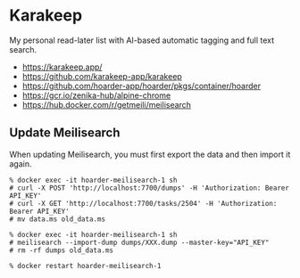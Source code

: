 # Karakeep

My personal read-later list with AI-based automatic tagging and full text search.

- https://karakeep.app/
- https://github.com/karakeep-app/karakeep
- https://github.com/hoarder-app/hoarder/pkgs/container/hoarder
- https://gcr.io/zenika-hub/alpine-chrome
- https://hub.docker.com/r/getmeili/meilisearch

## Update Meilisearch

When updating Meilisearch, you must first export the data and then import it again.

```
% docker exec -it hoarder-meilisearch-1 sh
# curl -X POST 'http://localhost:7700/dumps' -H 'Authorization: Bearer API_KEY'
# curl -X GET 'http://localhost:7700/tasks/2504' -H 'Authorization: Bearer API_KEY'
# mv data.ms old_data.ms
```

```
% docker exec -it hoarder-meilisearch-1 sh
# meilisearch --import-dump dumps/XXX.dump --master-key="API_KEY"
# rm -rf dumps old_data.ms

% docker restart hoarder-meilisearch-1
```
